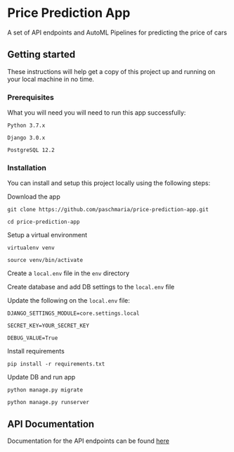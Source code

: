 # Price Prediction App

A set of API endpoints and AutoML Pipelines for predicting the price of cars

## Getting started

These instructions will help get a copy of this project up and running on your local machine in no time.

### Prerequisites

What you will need you will need to run this app successfully:
```
Python 3.7.x

Django 3.0.x

PostgreSQL 12.2
```

### Installation

You can install and setup this project locally using the following steps:

Download the app
```
git clone https://github.com/paschmaria/price-prediction-app.git

cd price-prediction-app
```

Setup a virtual environment
```
virtualenv venv

source venv/bin/activate
```

Create a `local.env` file in the `env` directory

Create database and add DB settings to the `local.env` file

Update the following on the `local.env` file:
```
DJANGO_SETTINGS_MODULE=core.settings.local

SECRET_KEY=YOUR_SECRET_KEY

DEBUG_VALUE=True
```

Install requirements
```
pip install -r requirements.txt
```

Update DB and run app
```
python manage.py migrate

python manage.py runserver
```

## API Documentation

Documentation for the API endpoints can be found [here](https://documenter.getpostman.com/view/3999319/SzmfYx5R?version=latest)
